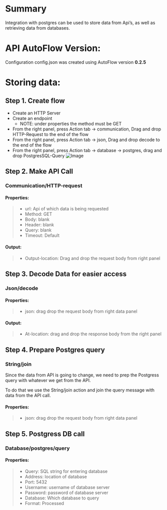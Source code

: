 

# Summary
Integration with postgres can be used to store data from Api’s, as well as retrieving data from databases.

# API AutoFlow Version:
Configuration config.json was created using AutoFlow version __0.2.5__

# Storing data:

## Step 1. Create flow
* Create an HTTP Server
* Create an endpoint
  * NOTE: under properties the method must be GET
* From the right panel, press Action tab -> communication, Drag and drop HTTP-Request to the end of the flow
* From the right panel, press Action tab -> json, Drag and drop decode to the end of the flow
* From the right panel, press Action tab -> database -> postgres, drag and drop PostgresSQL-Query
![Image](https://github.com/API-AutoFlow/api-to-postres/blob/master/img/1.png)

## Step 2. Make API Call
### Communication/HTTP-request
#### Properties:
> * url: Api of which data is being requested
> * Method: GET
> * Body: blank
> * Header: blank
> * Query: blank
> * Timeout: Default

#### Output:
> * Output-location: Drag and drop the request body from right panel

## Step 3. Decode Data for easier access
### Json/decode
#### Properties:
> * json: drag drop the request body from right data panel

#### Output:
> * At-location: drag and drop the response body from the right panel

## Step 4. Prepare Postgres query
### String/join
Since the data from API is going to change, we need to prep the Postgress query with whatever we get from the API.

To do that we use the String/join action and join the query message with data from the API call.

#### Properties:
> * json: drag drop the request body from right data panel

## Step 5. Postgress DB call
### Database/postgres/query
#### Properties:
> * Query: SQL string for entering database
> * Address: location of database
> * Port: 5432
> * Username: username of database server
> * Password: password of database server
> * Database: Which database to query
> * Format: Processed
